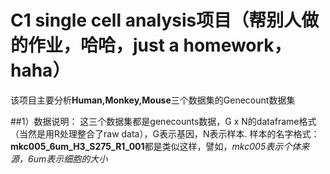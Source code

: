 # C1 single cell analysis项目（帮别人做的作业，哈哈，just a homework，haha）
该项目主要分析**Human,Monkey,Mouse**三个数据集的Genecount数据集

##1）数据说明：
这三个数据集都是genecounts数据，G x N的dataframe格式（当然是用R处理整合了raw data），G表示基因，N表示样本.
样本的名字格式：**mkc005_6um_H3_S275_R1_001**都是类似这样，譬如，*mkc005表示个体来源，6um表示细胞的大小*

